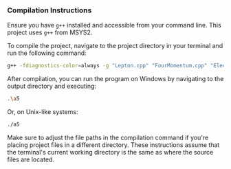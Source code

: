 ### Compilation Instructions

Ensure you have `g++` installed and accessible from your command line. This project uses `g++` from MSYS2.

To compile the project, navigate to the project directory in your terminal and run the following command:

```bash
g++ -fdiagnostics-color=always -g "Lepton.cpp" "FourMomentum.cpp" "Electron.cpp" "Muon.cpp" "Tau.cpp" "Neutrino.cpp" "assignment-5.cpp"  -o "a5"
```

After compilation, you can run the program on Windows by navigating to the output directory and executing:
```bash
.\a5
```
Or, on Unix-like systems:
```bash
./a5
```
Make sure to adjust the file paths in the compilation command if you're placing project files in a different directory. These instructions assume that the terminal's current working directory is the same as where the source files are located.